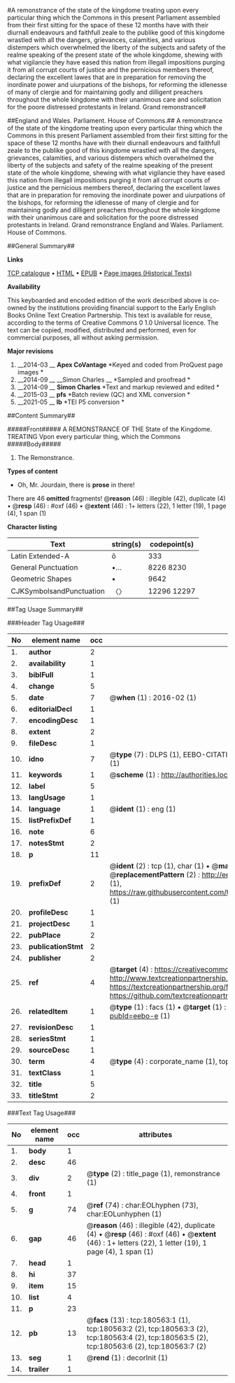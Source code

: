 #A remonstrance of the state of the kingdome treating upon every particular thing which the Commons in this present Parliament assembled from their first sitting for the space of these 12 months have with their diurnall endeavours and faithfull zeale to the publike good of this kingdome wrastled with all the dangers, grievances, calamities, and various distempers which overwhelmed the liberty of the subjects and safety of the realme speaking of the present state of the whole kingdome, shewing with what vigilancie they have eased this nation from illegall impositions purging it from all corrupt courts of justice and the pernicious members thereof, declaring the excellent lawes that are in preparation for removing the inordinate power and uiurpations of the bishops, for reforming the idlenesse of many of clergie and for maintaining godly and dilligent preachers throughout the whole kingdome with their unanimous care and solicitation for the poore distressed protestants in Ireland. Grand remonstrance#

##England and Wales. Parliament. House of Commons.##
A remonstrance of the state of the kingdome treating upon every particular thing which the Commons in this present Parliament assembled from their first sitting for the space of these 12 months have with their diurnall endeavours and faithfull zeale to the publike good of this kingdome wrastled with all the dangers, grievances, calamities, and various distempers which overwhelmed the liberty of the subjects and safety of the realme speaking of the present state of the whole kingdome, shewing with what vigilancie they have eased this nation from illegall impositions purging it from all corrupt courts of justice and the pernicious members thereof, declaring the excellent lawes that are in preparation for removing the inordinate power and uiurpations of the bishops, for reforming the idlenesse of many of clergie and for maintaining godly and dilligent preachers throughout the whole kingdome with their unanimous care and solicitation for the poore distressed protestants in Ireland.
Grand remonstrance
England and Wales. Parliament. House of Commons.

##General Summary##

**Links**

[TCP catalogue](http://www.ota.ox.ac.uk/tcp/)  • 
[HTML](http://tei.it.ox.ac.uk/tcp/Texts-HTML/free/B09/B09087.html)  • 
[EPUB](http://tei.it.ox.ac.uk/tcp/Texts-EPUB/free/B09/B09087.epub) • 
[Page images (Historical Texts)](https://historicaltexts.jisc.ac.uk/eebo-61297006e)

**Availability**

This keyboarded and encoded edition of the work described above is co-owned by the
    institutions providing financial support to the Early English Books Online Text Creation
    Partnership. This text is available for reuse, according to the terms of  Creative Commons 0 1.0 Universal
    licence. The text can be copied, modified, distributed and performed, even for commercial
    purposes, all without asking permission.

**Major revisions**

1. __2014-03 __ __Apex CoVantage__ *Keyed and coded from ProQuest page images *
1. __2014-09 __ __Simon Charles __ *Sampled and proofread *
1. __2014-09 __ __Simon Charles__ *Text and markup reviewed and edited *
1. __2015-03 __ __pfs__ *Batch review (QC) and XML conversion *
1. __2021-05 __ __lb__ *TEI P5 conversion *

##Content Summary##

#####Front#####
A REMONSTRANCE OF THE State of the Kingdome. TREATING Vpon every particular thing, which the Commons
#####Body#####

1. The Remonstrance.

**Types of content**

  * Oh, Mr. Jourdain, there is **prose** in there!

There are 46 **omitted** fragments! 
 @__reason__ (46) : illegible (42), duplicate (4)  •  @__resp__ (46) : #oxf (46)  •  @__extent__ (46) : 1+ letters (22), 1 letter (19), 1 page (4), 1 span (1)

**Character listing**


|Text|string(s)|codepoint(s)|
|---|---|---|
|Latin Extended-A|ō|333|
|General Punctuation|•…|8226 8230|
|Geometric Shapes|▪|9642|
|CJKSymbolsandPunctuation|〈〉|12296 12297|

##Tag Usage Summary##

###Header Tag Usage###

|No|element name|occ|attributes|
|---|---|---|---|
|1.|__author__|2||
|2.|__availability__|1||
|3.|__biblFull__|1||
|4.|__change__|5||
|5.|__date__|7| @__when__ (1) : 2016-02 (1)|
|6.|__editorialDecl__|1||
|7.|__encodingDesc__|1||
|8.|__extent__|2||
|9.|__fileDesc__|1||
|10.|__idno__|7| @__type__ (7) : DLPS (1), EEBO-CITATION (1), VID (1), EEBO-PROQUEST (1), STC (2), OCLC (1)|
|11.|__keywords__|1| @__scheme__ (1) : http://authorities.loc.gov/ (1)|
|12.|__label__|5||
|13.|__langUsage__|1||
|14.|__language__|1| @__ident__ (1) : eng (1)|
|15.|__listPrefixDef__|1||
|16.|__note__|6||
|17.|__notesStmt__|2||
|18.|__p__|11||
|19.|__prefixDef__|2| @__ident__ (2) : tcp (1), char (1)  •  @__matchPattern__ (2) : ([0-9\-]+):([0-9IVX]+) (1), (.+) (1)  •  @__replacementPattern__ (2) : http://eebo.chadwyck.com/downloadtiff?vid=$1&page=$2 (1), https://raw.githubusercontent.com/textcreationpartnership/Texts/master/tcpchars.xml#$1 (1)|
|20.|__profileDesc__|1||
|21.|__projectDesc__|1||
|22.|__pubPlace__|2||
|23.|__publicationStmt__|2||
|24.|__publisher__|2||
|25.|__ref__|4| @__target__ (4) : https://creativecommons.org/publicdomain/zero/1.0/ (1), http://www.textcreationpartnership.org/docs/. (1), https://textcreationpartnership.org/faq/#faq05 (1), https://github.com/textcreationpartnership (1)|
|26.|__relatedItem__|1| @__type__ (1) : facs (1)  •  @__target__ (1) : https://data.historicaltexts.jisc.ac.uk/view?pubId=eebo-e (1)|
|27.|__revisionDesc__|1||
|28.|__seriesStmt__|1||
|29.|__sourceDesc__|1||
|30.|__term__|4| @__type__ (4) : corporate_name (1), topical_term (1), geographic_name (2)|
|31.|__textClass__|1||
|32.|__title__|5||
|33.|__titleStmt__|2||


###Text Tag Usage###

|No|element name|occ|attributes|
|---|---|---|---|
|1.|__body__|1||
|2.|__desc__|46||
|3.|__div__|2| @__type__ (2) : title_page (1), remonstrance (1)|
|4.|__front__|1||
|5.|__g__|74| @__ref__ (74) : char:EOLhyphen (73), char:EOLunhyphen (1)|
|6.|__gap__|46| @__reason__ (46) : illegible (42), duplicate (4)  •  @__resp__ (46) : #oxf (46)  •  @__extent__ (46) : 1+ letters (22), 1 letter (19), 1 page (4), 1 span (1)|
|7.|__head__|1||
|8.|__hi__|37||
|9.|__item__|15||
|10.|__list__|4||
|11.|__p__|23||
|12.|__pb__|13| @__facs__ (13) : tcp:180563:1 (1), tcp:180563:2 (2), tcp:180563:3 (2), tcp:180563:4 (2), tcp:180563:5 (2), tcp:180563:6 (2), tcp:180563:7 (2)|
|13.|__seg__|1| @__rend__ (1) : decorInit (1)|
|14.|__trailer__|1||
